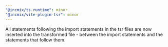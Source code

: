 ```yaml
---
"@incmix/ts.runtime": minor
"@incmix/vite-plugin-tsr": minor
---
```


All statements following the import statements in the tsr files are now inserted into the transformed file - between the import statements and the statements that follow them.
